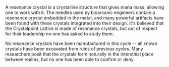 A resonance crystal is a crystalline structure that gives mana mass, allowing one to work with it. The needles used by bioarcanic engineers contain a resonance crystal embedded in the metal, and many powerful artifacts have been found with these crystals integrated into their design. It's believed that the Crystalpoint Lattice is made of resonance crystals, but out of respect for their leadership no one has asked to study them.

No resonance crystals have been manufactured in this cycle -- all known crystals have been excavated from ruins of previous cycles. Many researchers posit that the crystals form naturally in the interstitial place between realms, but no one has been able to confirm or deny.

